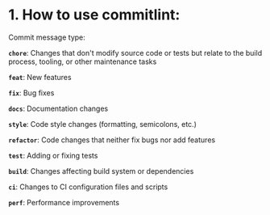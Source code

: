 # 1. How to use commitlint:

Commit message type:

**`chore`**: Changes that don't modify source code or tests but relate to the build process, tooling, or other maintenance tasks

**`feat`**: New features

**`fix`**: Bug fixes

**`docs`**: Documentation changes

**`style`**: Code style changes (formatting, semicolons, etc.)

**`refactor`**: Code changes that neither fix bugs nor add features

**`test`**: Adding or fixing tests

**`build`**: Changes affecting build system or dependencies

**`ci`**: Changes to CI configuration files and scripts

**`perf`**: Performance improvements